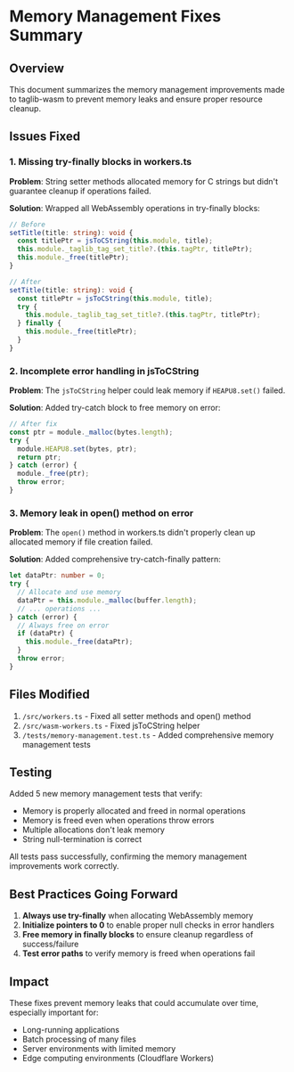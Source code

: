 # Memory Management Fixes Summary

## Overview

This document summarizes the memory management improvements made to taglib-wasm to prevent memory leaks and ensure proper resource cleanup.

## Issues Fixed

### 1. Missing try-finally blocks in workers.ts

**Problem**: String setter methods allocated memory for C strings but didn't guarantee cleanup if operations failed.

**Solution**: Wrapped all WebAssembly operations in try-finally blocks:

```typescript
// Before
setTitle(title: string): void {
  const titlePtr = jsToCString(this.module, title);
  this.module._taglib_tag_set_title?.(this.tagPtr, titlePtr);
  this.module._free(titlePtr);
}

// After
setTitle(title: string): void {
  const titlePtr = jsToCString(this.module, title);
  try {
    this.module._taglib_tag_set_title?.(this.tagPtr, titlePtr);
  } finally {
    this.module._free(titlePtr);
  }
}
```

### 2. Incomplete error handling in jsToCString

**Problem**: The `jsToCString` helper could leak memory if `HEAPU8.set()` failed.

**Solution**: Added try-catch block to free memory on error:

```typescript
// After fix
const ptr = module._malloc(bytes.length);
try {
  module.HEAPU8.set(bytes, ptr);
  return ptr;
} catch (error) {
  module._free(ptr);
  throw error;
}
```

### 3. Memory leak in open() method on error

**Problem**: The `open()` method in workers.ts didn't properly clean up allocated memory if file creation failed.

**Solution**: Added comprehensive try-catch-finally pattern:

```typescript
let dataPtr: number = 0;
try {
  // Allocate and use memory
  dataPtr = this.module._malloc(buffer.length);
  // ... operations ...
} catch (error) {
  // Always free on error
  if (dataPtr) {
    this.module._free(dataPtr);
  }
  throw error;
}
```

## Files Modified

1. `/src/workers.ts` - Fixed all setter methods and open() method
2. `/src/wasm-workers.ts` - Fixed jsToCString helper
3. `/tests/memory-management.test.ts` - Added comprehensive memory management tests

## Testing

Added 5 new memory management tests that verify:

- Memory is properly allocated and freed in normal operations
- Memory is freed even when operations throw errors
- Multiple allocations don't leak memory
- String null-termination is correct

All tests pass successfully, confirming the memory management improvements work correctly.

## Best Practices Going Forward

1. **Always use try-finally** when allocating WebAssembly memory
2. **Initialize pointers to 0** to enable proper null checks in error handlers
3. **Free memory in finally blocks** to ensure cleanup regardless of success/failure
4. **Test error paths** to verify memory is freed when operations fail

## Impact

These fixes prevent memory leaks that could accumulate over time, especially important for:

- Long-running applications
- Batch processing of many files
- Server environments with limited memory
- Edge computing environments (Cloudflare Workers)
